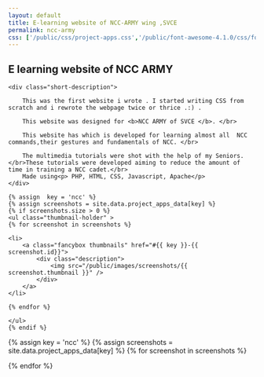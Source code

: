```yaml
---
layout: default
title: E-learning website of NCC-ARMY wing ,SVCE
permalink: ncc-army
css: ['/public/css/project-apps.css','/public/font-awesome-4.1.0/css/font-awesome.min.css']
---
```



<!--NCC ARMY -->
<section class="section">
<div class="content">
<div class="project-container"> 
	<h2>E learning website of NCC ARMY</h2>

	<div class="short-description">
	
		This was the first website i wrote . I started writing CSS from scratch and i rewrote the webpage twice or thrice .:) . 

		This website was designed for <b>NCC ARMY of SVCE </b>. </br>

		This website has which is developed for learning almost all  NCC commands,their gestures and fundamentals of NCC. </br>

		The multimedia tutorials were shot with the help of my Seniors.</br>These tutorials were developed aiming to reduce the amount of time in training a NCC cadet.</br>
		Made using<p> PHP, HTML, CSS, Javascript, Apache</p>
	</div>

	{% assign  key = 'ncc' %}
	{% assign screenshots = site.data.project_apps_data[key] %}
	{% if screenshots.size > 0 %}
	<ul class="thumbnail-holder" >
	{% for screenshot in screenshots %}
		
	<li>
		<a class="fancybox thumbnails" href="#{{ key }}-{{ screenshot.id}}">
			<div class="description">	
				<img src="/public/images/screenshots/{{ screenshot.thumbnail }}" /> 
			</div>
		</a>		
	</li>

	{% endfor %}

	</ul> 
	{% endif %}



</div>



{% assign key = 'ncc' %}
{% assign screenshots = site.data.project_apps_data[key] %}
{% for screenshot in screenshots %}

<div id="{{ key }}-{{ screenshot.id}}" style="display: none;" class="description-holder">
		<div class="screenshot-description" >
			<ul>
			{% for desc in screenshot.description %}
			<li>
				{{ desc }}
			</li>
			{% endfor %}
			</ul>
		</div>
		<img class="lazy" data-src="/public/images/screenshots/{{ screenshot.original }}" /> 
</div>

{% endfor %}

</div>

</section>